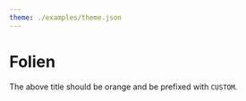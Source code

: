 ```yaml
---
theme: ./examples/theme.json
---
```


# Folien

The above title should be orange and be prefixed with `CUSTOM`.
